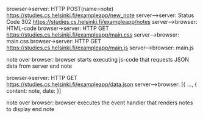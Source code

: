 browser->server: HTTP POST(name=note) https://studies.cs.helsinki.fi/exampleapp/new_note
server-->server: Status Code 302 https://studies.cs.helsinki.fi/exampleapp/notes
server-->browser: HTML-code
browser->server: HTTP GET https://studies.cs.helsinki.fi/exampleapp/main.css
server-->browser: main.css
browser->server: HTTP GET https://studies.cs.helsinki.fi/exampleapp/main.js
server-->browser: main.js

note over browser:
browser starts executing js-code
that requests JSON data from server 
end note

browser->server: HTTP GET https://studies.cs.helsinki.fi/exampleapp/data.json
server-->browser: [{ ..., { content: note, date: <POSTDATE> }]

note over browser:
browser executes the event handler
that renders notes to display
end note
